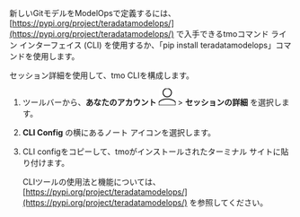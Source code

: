 新しいGitモデルをModelOpsで定義するには、[https://pypi.org/project/teradatamodelops/](https://pypi.org/project/teradatamodelops/) で入手できるtmoコマンド ライン インターフェイス (CLI) を使用するか、「pip install teradatamodelops」コマンドを使用します。

セッション詳細を使用して、tmo CLIを構成します。

1.  ツールバーから、**あなたのアカウント** ![人のアイコン](Images/mci1652327190262.svg) > **セッションの詳細** を選択します。


1.  **CLI Config** の横にあるノート アイコンを選択します。


1.  CLI configをコピーして、tmoがインストールされたターミナル サイトに貼り付けます。

    CLIツールの使用法と機能については、[https://pypi.org/project/teradatamodelops/](https://pypi.org/project/teradatamodelops/) を参照してください。


